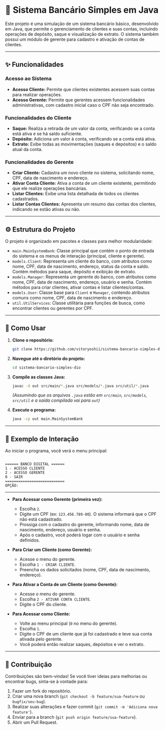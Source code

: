 # 🏦 Sistema Bancário Simples em Java

Este projeto é uma simulação de um sistema bancário básico, desenvolvido em Java, que permite o gerenciamento de clientes e suas contas, incluindo operações de depósito, saque e visualização de extrato. O sistema também possui um módulo de gerente para cadastro e ativação de contas de clientes.

---

## ✨ Funcionalidades

### **Acesso ao Sistema**
*   **Acesso Cliente:** Permite que clientes existentes acessem suas contas para realizar operações.
*   **Acesso Gerente:** Permite que gerentes acessem funcionalidades administrativas, com cadastro inicial caso o CPF não seja encontrado.

### **Funcionalidades do Cliente**
*   **Saque:** Realiza a retirada de um valor da conta, verificando se a conta está ativa e se há saldo suficiente.
*   **Depósito:** Adiciona um valor à conta, verificando se a conta está ativa.
*   **Extrato:** Exibe todas as movimentações (saques e depósitos) e o saldo atual da conta.

### **Funcionalidades do Gerente**
*   **Criar Cliente:** Cadastra um novo cliente no sistema, solicitando nome, CPF, data de nascimento e endereço.
*   **Ativar Conta Cliente:** Ativa a conta de um cliente existente, permitindo que ele realize operações bancárias.
*   **Listar Clientes:** Exibe uma lista detalhada de todos os clientes cadastrados.
*   **Listar Contas Clientes:** Apresenta um resumo das contas dos clientes, indicando se estão ativas ou não.

---

## ⚙️ Estrutura do Projeto

O projeto é organizado em pacotes e classes para melhor modularidade:

*   `main.MainSystemBank`: Classe principal que contém o ponto de entrada do sistema e os menus de interação (principal, cliente e gerente).
*   `models.Client`: Representa um cliente do banco, com atributos como nome, CPF, data de nascimento, endereço, status da conta e saldo. Contém métodos para saque, depósito e exibição de extrato.
*   `models.Manager`: Representa um gerente do banco, com atributos como nome, CPF, data de nascimento, endereço, usuário e senha. Contém métodos para criar clientes, ativar contas e listar clientes/contas.
*   `models.User`: Classe base para `Client` e `Manager`, contendo atributos comuns como nome, CPF, data de nascimento e endereço.
*   `util.UtilServices`: Classe utilitária para funções de busca, como encontrar clientes ou gerentes por CPF.

---

## 🚀 Como Usar

1.  **Clone o repositório:**
    ```bash
    git clone https://github.com/vitoryoshii/sistema-bancario-simples-dio
    ```
2.  **Navegue até o diretório do projeto:**
    ```bash
    cd sistema-bancario-simples-dio
    ```
3.  **Compile as classes Java:**
    ```bash
    javac -d out src/main/*.java src/models/*.java src/util/*.java
    ```
    *(Assumindo que os arquivos `.java` estão em `src/main`, `src/models`, `src/util` e a saída compilada vai para `out`)*

4.  **Execute o programa:**
    ```bash
    java -cp out main.MainSystemBank
    ```

---

## 📝 Exemplo de Interação

Ao iniciar o programa, você verá o menu principal:

```plaintext

====== BANCO DIGITAL ======
1 - ACESSO CLIENTE
2 - ACESSO GERENTE
0 - SAIR
===========================
OPÇÃO:
```
--- 

*   **Para Acessar como Gerente (primeira vez):**
    *   Escolha `2`.
    *   Digite um CPF (ex: `123.456.789-00`). O sistema informará que o CPF não está cadastrado.
    *   Prossiga com o cadastro do gerente, informando nome, data de nascimento, endereço, usuário e senha.
    *   Após o cadastro, você poderá logar com o usuário e senha definidos.

*   **Para Criar um Cliente (como Gerente):**
    *   Acesse o menu do gerente.
    *   Escolha `1 - CRIAR CLIENTE`.
    *   Preencha os dados solicitados (nome, CPF, data de nascimento, endereço).

*   **Para Ativar a Conta de um Cliente (como Gerente):**
    *   Acesse o menu do gerente.
    *   Escolha `2 - ATIVAR CONTA CLIENTE`.
    *   Digite o CPF do cliente.

*   **Para Acessar como Cliente:**
    *   Volte ao menu principal (`0` no menu do gerente).
    *   Escolha `1`.
    *   Digite o CPF de um cliente que já foi cadastrado e teve sua conta ativada pelo gerente.
    *   Você poderá então realizar saques, depósitos e ver o extrato.
    
---

## 🤝 Contribuição

Contribuições são bem-vindas! Se você tiver ideias para melhorias ou encontrar bugs, sinta-se à vontade para:

1.  Fazer um fork do repositório.
2.  Criar uma nova branch (`git checkout -b feature/sua-feature` ou `bugfix/seu-bug`).
3.  Realizar suas alterações e fazer commit (`git commit -m 'Adiciona nova feature'`).
4.  Enviar para a branch (`git push origin feature/sua-feature`).
5.  Abrir um Pull Request.
